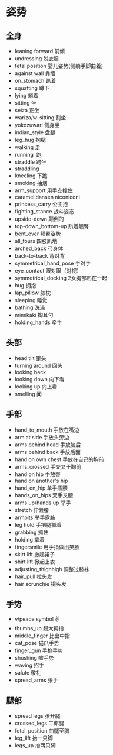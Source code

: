 # 姿势

## 全身

- leaning forward 前倾
- undressing 脱衣服
- fetal position 婴儿姿势(侧躺手脚曲着)
- against wall 靠墙
- on_stomach 趴着
- squatting 蹲下
- lying 躺着
- sitting 坐
- seiza 正坐
- wariza/w-sitting 割坐
- yokozuwari 侧身坐
- indian_style 盘腿
- leg_hug 抱腿
- walking 走
- running  跑
- straddle 跨坐
- straddling
- kneeling 下跪
- smoking 抽烟
- arm_support 用手支撑住
- caramelldansen niconiconi
- princess_carry 公主抱
- fighting_stance 战斗姿态
- upside-down 颠倒的
- top-down_bottom-up 趴着翘臀
- bent_over 翘臀姿势
- all_fours 四肢趴地
- arched_back 弓身体
- back-to-back 背对背
- symmetrical_hand_pose 手对手
- eye_contact 眼对眼（对视）
- symmetrical_docking 2女胸部贴在一起
- hug 拥抱
- lap_pillow 膝枕
- sleeping 睡觉
- bathing 洗澡
- mimikaki 掏耳勺
- holding_hands 牵手

## 头部

- head tilt  歪头
- turning around 回头
- looking back
- looking down 向下看
- looking up 向上看
- smelling 闻

## 手部

- hand_to_mouth 手放在嘴边
- arm at side  手放头旁边
- arms behind head 手放脑后
- arms behind back  手放后面
- hand on own chest 手放在自己的胸前
- arms_crossed 手交叉于胸前
- hand on hip  手放臀
- hand on another's hip
- hand_on_hip 单手插腰
- hands_on_hips 双手叉腰
- arms up/hands up 举手
- stretch 伸懒腰
- armpits 举手露腋
- leg hold 手把腿抓着
- grabbing 抓住
- holding 拿着
- fingersmile 用手指做出笑脸
- skirt lift 掀起裙子
- shirt lift 掀起上衣
- adjusting_thighhigh 调整过膝袜
- hair_pull 拉头发
- hair scrunchie 撮头发

## 手势

- v/peace symbol ✌
- thumbs_up 翘大拇指
- middle_finger 比出中指
- cat_pose 猫爪手势
- finger_gun 手枪手势
- shushing 嘘手势
- waving 招手
- salute 敬礼
- spread_arms 张手

## 腿部

- spread legs 张开腿
- crossed_legs 二郎腿
- fetal_position 曲腿至胸
- leg_lift 抬一只脚
- legs_up 抬两只脚

